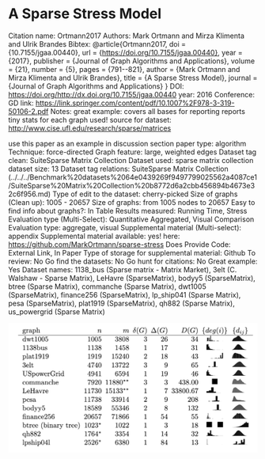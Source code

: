 # A Sparse Stress Model

Citation name: Ortmann2017
Authors: Mark Ortmann and Mirza Klimenta and Ulrik Brandes
Bibtex: @article{Ortmann2017,
doi = {10.7155/jgaa.00440},
url = {https://doi.org/10.7155/jgaa.00440},
year = {2017},
publisher = {Journal of Graph Algorithms and Applications},
volume = {21},
number = {5},
pages = {791--821},
author = {Mark Ortmann and Mirza Klimenta and Ulrik Brandes},
title = {A Sparse Stress Model},
journal = {Journal of Graph Algorithms and Applications}
}
DOI: https://doi.org/http://dx.doi.org/10.7155/jgaa.00440
year: 2016
Conference: GD
link: https://link.springer.com/content/pdf/10.1007%2F978-3-319-50106-2.pdf
Notes: great example: covers all bases for reporting
reports tiny stats for each graph used!
source for dataset: http://www.cise.ufl.edu/research/sparse/matrices

use this paper as an example in discussion section
paper type: algorithm
Technique: force-directed
Graph feature: large, weighted edges
Dataset tag clean: SuiteSparse Matrix Collection
Dataset used: sparse matrix collection
dataset size: 13
Dataset tag relations: SuiteSparse Matrix Collection (../../../Benchmark%20datasets%2064e0439269f9497799025562a4087ce1/SuiteSparse%20Matrix%20Collection%20b8772d6a2cbb456894b4673e32c6f956.md)
Type of edit to the dataset: cherry-picked
Size of graphs (Clean up): 1005 - 20657
Size of graphs: from 1005 nodes to 20657
Easy to find info about graphs?: In Table
Results measured: Running Time, Stress
Evaluation type (Multi-Select): Quantitative Aggregated, Visual Comparison
Evaluation type: aggregate, visual
Supplemental material (Multi-select): appendix
Supplemental material available: yes! here: https://github.com/MarkOrtmann/sparse-stress
Does Provide Code: External Link, In Paper
Type of storage for supplemental material: Github
To review: No
Go find the datasets: No
Go hunt for citations: No
Great example: Yes
Dataset names: 1138_bus (Sparse matrix - Matrix Market), 3elt (C. Walshaw - Sparse Matrix), LeHavre (SparseMatrix), bodyy5 (SparseMatrix), btree (Sparse Matrix), commanche (Sparse Matrix), dwt1005 (SparseMatrix), finance256 (SparseMatrix), lp_ship041 (Sparse Matrix), pesa (SparseMatrix), plat1919 (SparseMatrix), qh882 (Sparse Matrix), us_powergrid (Sparse Matrix)

![Untitled](A%20Sparse%20Stress%20Model%2096e7e209fadc468f9156cb44d0c8e59b/Untitled.png)